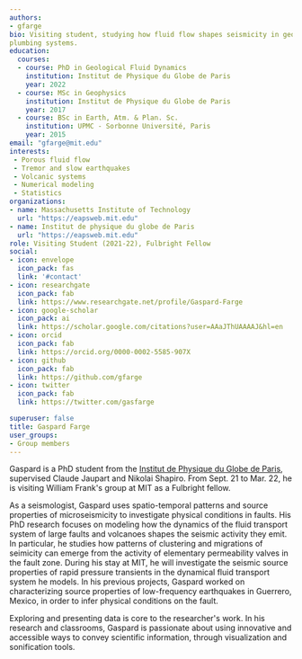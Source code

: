 ```yaml
---
authors:
- gfarge
bio: Visiting student, studying how fluid flow shapes seismicity in geological
plumbing systems.
education:
  courses:
  - course: PhD in Geological Fluid Dynamics
    institution: Institut de Physique du Globe de Paris
    year: 2022
  - course: MSc in Geophysics
    institution: Institut de Physique du Globe de Paris
    year: 2017
  - course: BSc in Earth, Atm. & Plan. Sc.
    institution: UPMC - Sorbonne Université, Paris
    year: 2015
email: "gfarge@mit.edu"
interests:
 - Porous fluid flow
 - Tremor and slow earthquakes
 - Volcanic systems
 - Numerical modeling
 - Statistics
organizations:
- name: Massachusetts Institute of Technology
  url: "https://eapsweb.mit.edu"
- name: Institut de physique du globe de Paris
  url: "https://eapsweb.mit.edu"
role: Visiting Student (2021-22), Fulbright Fellow
social:
- icon: envelope
  icon_pack: fas
  link: '#contact'
- icon: researchgate
  icon_pack: fab
  link: https://www.researchgate.net/profile/Gaspard-Farge
- icon: google-scholar
  icon_pack: ai
  link: https://scholar.google.com/citations?user=AAaJThUAAAAJ&hl=en
- icon: orcid
  icon_pack: fab
  link: https://orcid.org/0000-0002-5585-907X
- icon: github
  icon_pack: fab
  link: https://github.com/gfarge
- icon: twitter
  icon_pack: fab
  link: https://twitter.com/gasfarge

superuser: false
title: Gaspard Farge
user_groups:
- Group members
---
```


Gaspard is a PhD student from the [Institut de Physique du Globe de Paris](http://www.ipgp.fr/en/farge-gaspard), supervised Claude Jaupart and Nikolai Shapiro. From Sept. 21 to Mar. 22, he is visiting William Frank's group at MIT as a Fulbright fellow. 

As a seismologist, Gaspard uses spatio-temporal patterns and source properties of microseismicity to investigate physical conditions in faults. His PhD research focuses on modeling how the dynamics of the fluid transport system of large faults and volcanoes shapes the seismic activity they emit. In particular, he studies how patterns of clustering and migrations of seimicity can emerge from the activity of elementary permeability valves in the fault zone. During his stay at MIT, he will investigate the seismic source properties of rapid pressure transients in the dynamical fluid transport system he models. In his previous projects, Gaspard worked on characterizing source properties of low-frequency earthquakes in Guerrero, Mexico, in order to infer physical conditions on the fault.

Exploring and presenting data is core to the researcher's work. In his research and classrooms, Gaspard is passionate about using innovative and accessible ways to convey scientific information, through visualization and sonification tools.
